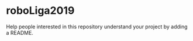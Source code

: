 # roboLiga2019
Help people interested in this repository understand your project by adding a README. 
